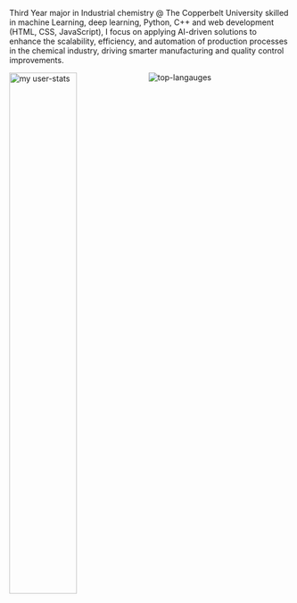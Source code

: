 
Third  Year major in Industrial chemistry @ The Copperbelt University skilled in machine Learning, deep learning, Python, C++
and web development (HTML, CSS, JavaScript), I focus on applying AI-driven solutions to enhance the scalability, efficiency, and automation of production processes in the chemical industry, driving smarter manufacturing and quality control improvements.

<img alt="my user-stats" align="left" width="49%" src="https://github-readme-stats.vercel.app/api?username=Fortune-Siwakwi&show_icons=true">
<img alt="top-langauges" src="https://github-readme-stats.vercel.app/api/top-langs/?username=Fortune-Siwakwi&layout=donut">
<br>
  <int alt="https://github.com/user-attachments/assets/daaee5ff-0084-40ba-ad0a-fb77aa207827.">


  <br>
  <a href="www.linkedin.com/in/fortune-siwakwi><img alt="fff" src="https://github.com/user-attachments/assets/e6883368-9e06-423c-bcc5-35be34edad30"></a>
